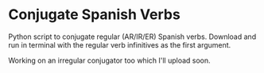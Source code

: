 # Conjugate Spanish Verbs

Python script to conjugate regular (AR/IR/ER) Spanish verbs. Download and run in terminal with the regular verb infinitives as the first argument.

Working on an irregular conjugator too which I'll upload soon. 
